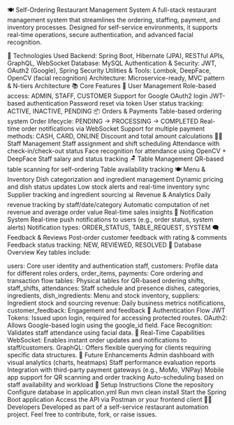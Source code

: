 🍽️ Self-Ordering Restaurant Management System
A full-stack restaurant management system that streamlines the ordering, staffing, payment, and inventory processes. Designed for self-service environments, it supports real-time operations, secure authentication, and advanced facial recognition.

🔧 Technologies Used
Backend: Spring Boot, Hibernate (JPA), RESTful APIs, GraphQL, WebSocket
Database: MySQL
Authentication & Security: JWT, OAuth2 (Google), Spring Security
Utilities & Tools: Lombok, DeepFace, OpenCV (facial recognition)
Architecture: Microservice-ready, MVC pattern & N-tiers Architecture
📚 Core Features
👤 User Management
Role-based access: ADMIN, STAFF, CUSTOMER
Support for Google OAuth2 login
JWT-based authentication
Password reset via token
User status tracking: ACTIVE, INACTIVE, PENDING
📦 Orders & Payments
Table-based ordering system
Order lifecycle: PENDING → PROCESSING → COMPLETED
Real-time order notifications via WebSocket
Support for multiple payment methods: CASH, CARD, ONLINE
Discount and total amount calculations
🧑‍🍳 Staff Management
Staff assignment and shift scheduling
Attendance with check-in/check-out status
Face recognition for attendance using OpenCV + DeepFace
Staff salary and status tracking
🪑 Table Management
QR-based table scanning for self-ordering
Table availability tracking
🍽️ Menu & Inventory
Dish categorization and ingredient management
Dynamic pricing and dish status updates
Low stock alerts and real-time inventory sync
Supplier tracking and ingredient sourcing
📊 Revenue & Analytics
Daily revenue tracking by staff/date/category
Automatic computation of net revenue and average order value
Real-time sales insights
🔔 Notification System
Real-time push notifications to users (e.g., order status, system alerts)
Notification types: ORDER_STATUS, TABLE_REQUEST, SYSTEM
🗨️ Feedback & Reviews
Post-order customer feedback with rating & comments
Feedback status tracking: NEW, REVIEWED, RESOLVED
🧩 Database Overview
Key tables include:

users: Core user identity and authentication
staff, customers: Profile data for different roles
orders, order_items, payments: Core ordering and transaction flow
tables: Physical tables for QR-based ordering
shifts, staff_shifts, attendances: Staff schedule and presence
dishes, categories, ingredients, dish_ingredients: Menu and stock
inventory, suppliers: Ingredient stock and sourcing
revenue: Daily business metrics
notifications, customer_feedback: Engagement and feedback
🔐 Authentication Flow
JWT Tokens: Issued upon login, required for accessing protected routes.
OAuth2: Allows Google-based login using the google_id field.
Face Recognition: Validates staff attendance using facial data.
🚀 Real-Time Capabilities
WebSocket: Enables instant order updates and notifications to staff/customers.
GraphQL: Offers flexible querying for clients requiring specific data structures.
📁 Future Enhancements
Admin dashboard with visual analytics (charts, heatmaps)
Staff performance evaluation reports
Integration with third-party payment gateways (e.g., MoMo, VNPay)
Mobile app support for QR scanning and order tracking
Auto-scheduling based on staff availability and workload
📌 Setup Instructions
Clone the repository
Configure database in application.yml
Run mvn clean install
Start the Spring Boot application
Access the API via Postman or your frontend client
👨‍💻 Developers
Developed as part of a self-service restaurant automation project.
Feel free to contribute, fork, or raise issues.
